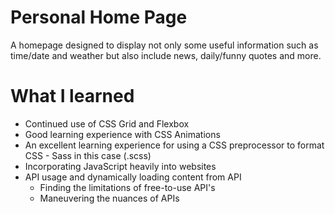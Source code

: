 # Personal Home Page

A homepage designed to display not only some useful information such as time/date and weather but also include news, daily/funny quotes and more.

# What I learned

- Continued use of CSS Grid and Flexbox
- Good learning experience with CSS Animations
- An excellent learning experience for using a CSS preprocessor to format CSS - Sass in this case (.scss)
- Incorporating JavaScript heavily into websites
- API usage and dynamically loading content from API
  - Finding the limitations of free-to-use API's
  - Maneuvering the nuances of APIs
